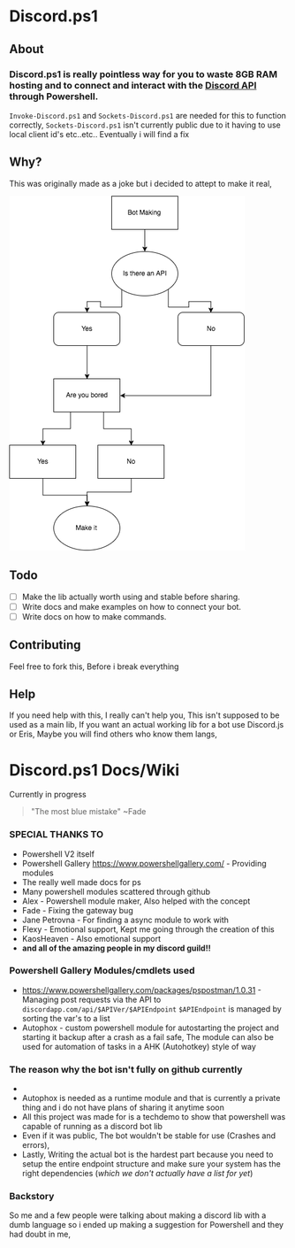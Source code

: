 # Discord.ps1

## About
### Discord.ps1 is really pointless way for you to waste 8GB RAM hosting and to connect and interact with the [Discord API](https://discordapp.com/developers/docs/intro) through Powershell.

`Invoke-Discord.ps1` and `Sockets-Discord.ps1` are needed for this to function correctly, 
`Sockets-Discord.ps1` isn't currently public due to it having to use local client id's etc..etc.. Eventually i will find a fix  

## Why?
This was originally made as a joke but i decided to attept to make it real, 

![This started it all](how_discord.ps1_became_a_thing.png)

## Todo

- [ ] Make the lib actually worth using and stable before sharing.
- [ ] Write docs and make examples on how to connect your bot.
- [ ] Write docs on how to make commands.
## Contributing
Feel free to fork this, Before i break everything
## Help
If you need help with this, I really can't help you, This isn't supposed to be used as a main lib, If you want an actual working lib for a bot use Discord.js or Eris, Maybe you will find others who know them langs, 

# Discord.ps1 Docs/Wiki
Currently in progress
> "The most blue mistake" ~Fade


### SPECIAL THANKS TO
* Powershell V2 itself 
* Powershell Gallery https://www.powershellgallery.com/ - Providing modules
* The really well made docs for ps
* Many powershell modules scattered through github
* Alex - Powershell module maker, Also helped with the concept
* Fade - Fixing the gateway bug
* Jane Petrovna - For finding a async module to work with
* Flexy - Emotional support, Kept me going through the creation of this 
* KaosHeaven - Also emotional support
* **and all of the amazing people in my discord guild!!**
### Powershell Gallery Modules/cmdlets used
* https://www.powershellgallery.com/packages/pspostman/1.0.31 - Managing post requests via the API to `discordapp.com/api/$APIVer/$APIEndpoint` `$APIEndpoint` is managed by sorting the var's to a list
* Autophox - custom powershell module for autostarting the project and starting it backup after a crash as a fail safe, The module can also be used for automation of tasks in a AHK (Autohotkey) style of way 

### The reason why the bot isn't fully on github currently
* 
* Autophox is needed as a runtime module and that is currently a private thing and i do not have plans of sharing it anytime soon
* All this project was made for is a techdemo to show that powershell was capable of running as a discord bot lib
* Even if it was public, The bot wouldn't be stable for use (Crashes and errors), 
* Lastly, Writing the actual bot is the hardest part because you need to setup the entire endpoint structure and make sure your system has the right dependencies (*which we don't actually have a list for yet*)

### Backstory
So me and a few people were talking about making a discord lib with a dumb language so i ended up making a suggestion for Powershell and they had doubt in me,





